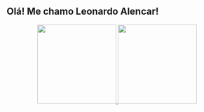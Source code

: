 ## Olá! Me chamo Leonardo Alencar!

<div align="center">
  <a href="https://github.com/Leeohalen">
  <img height="180em" src="https://github-readme-stats.vercel.app/api?username=Leeohalen&show_icons=true&theme=dark&include_all_commits=true&count_private=true"/>
  <img height="180em" src="https://github-readme-stats.vercel.app/api/top-langs/?username=Leeohalen&layout=compact&langs_count=7&theme=dark"/>
</div>
